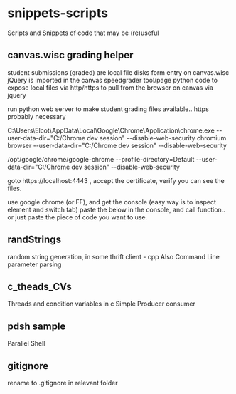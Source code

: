# snippets-scripts
Scripts and Snippets of code that may be (re)useful

## canvas.wisc grading helper
student submissions (graded) are local file disks
form entry on canvas.wisc
jQuery is imported in the canvas speedgrader tool/page
python code to expose local files via http/https to pull from the browser on canvas via jquery

run python web server to make student grading files available.. https probably necessary

C:\Users\Elcot\AppData\Local\Google\Chrome\Application\chrome.exe --user-data-dir="C:/Chrome dev session" --disable-web-security
chromium browser --user-data-dir="C:/Chrome dev session" --disable-web-security

/opt/google/chrome/google-chrome --profile-directory=Default --user-data-dir="C:/Chrome dev session" --disable-web-security


goto https://localhost:4443 , accept the certificate, verify you can see the files.

use google chrome (or FF), and get the console (easy way is to inspect element and switch tab)
paste the below in the console, and call function..
or just paste the piece of code you want to use.


## randStrings
random string generation, in some thrift client - cpp
Also Command Line parameter parsing


## c_theads_CVs
Threads and condition variables in c
Simple Producer consumer


## pdsh sample
Parallel Shell 


## gitignore
rename to .gitignore in relevant folder
